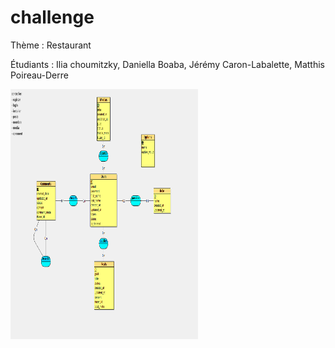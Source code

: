 # challenge

Thème : Restaurant

Étudiants : Ilia choumitzky, Daniella Boaba, Jérémy Caron-Labalette, Matthis Poireau-Derre

<img src="https://github.com/Poireau-DerreMatthis/challenge/blob/fea7915e45af41131cce896b10d5c7195886f97a/documentation/MCD.png" width="300" height="400" >

